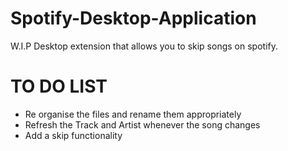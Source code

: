 # Spotify-Desktop-Application
W.I.P Desktop extension that allows you to skip songs on spotify.

# TO DO LIST

- Re organise the files and rename them appropriately
- Refresh the Track and Artist whenever the song changes
- Add a skip functionality

